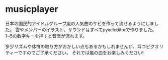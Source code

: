 # musicplayer

日本の国民的アイドルグループ嵐の人気曲のサビを作って流せるようにしました。
雲やメンバーのイラスト、サウンドはすべてpyxeleditorで作りました。
1~5の数字キーを押すと音楽が流れます。

多少リズムや休符の取り方がおかしい点もあるかもしれませんが、耳コピクオリティーですのでご了承ください。
それでは嵐の曲をお楽しみください!
